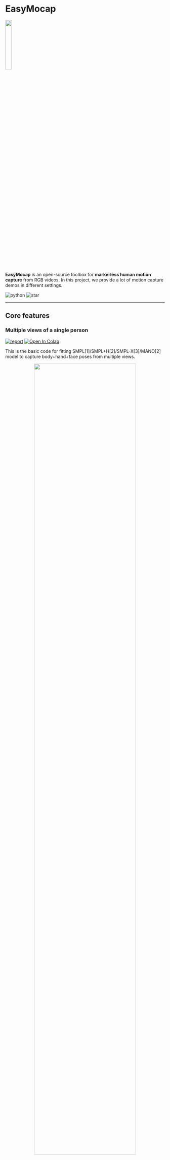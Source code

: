 <!--
 * @Date: 2021-01-13 20:32:12
 * @Author: Qing Shuai
 * @LastEditors: Qing Shuai
 * @LastEditTime: 2021-07-21 21:49:14
 * @FilePath: /EasyMocapRelease/Readme.md
-->

# EasyMocap

<div align="left">
    <img src="logo.png" width="20%">
</div>

**EasyMocap** is an open-source toolbox for **markerless human motion capture** from RGB videos. In this project, we provide a lot of motion capture demos in different settings.

![python](https://img.shields.io/github/languages/top/zju3dv/EasyMocap)
![star](https://img.shields.io/github/stars/zju3dv/EasyMocap?style=social)

---

## Core features

### Multiple views of a single person

[![report](https://img.shields.io/badge/quickstart-green)](./doc/quickstart.md) [![Open In Colab](https://colab.research.google.com/assets/colab-badge.svg)](https://colab.research.google.com/drive/1Cyvu_lPFUajr2RKt6yJIfS3HQIIYl6QU?usp=sharing)

This is the basic code for fitting SMPL[1]/SMPL+H[2]/SMPL-X[3]/MANO[2] model to capture body+hand+face poses from multiple views.

<div align="center">
    <img src="doc/feng/mv1pmf-smplx.gif" width="80%">
    <br>
    <img src="https://raw.githubusercontent.com/chingswy/Dataset-Demo/main/EasyMocap/mv1p-dance-smpl.gif" width="80%">
    <br>
    <sup>Videos are from ZJU-MoCap, with 23 calibrated and synchronized cameras.<sup/>
</div>

<div align="center">
    <img src="doc/feng/mano.gif" width="80%">
    <br>
    <sup>Captured with 8 cameras.<sup/>
</div>

### Internet video with a mirror

[![report](https://img.shields.io/badge/CVPR21-mirror-red)](https://arxiv.org/pdf/2104.00340.pdf) [![quickstart](https://img.shields.io/badge/quickstart-green)](https://github.com/zju3dv/Mirrored-Human)

<div align="center">
    <img src="https://raw.githubusercontent.com/zju3dv/Mirrored-Human/main/doc/assets/smpl-avatar.gif" width="80%">
    <br>
    <sup>The raw video is from <a href="https://www.youtube.com/watch?v=KOCJJ27hhIE">Youtube<a/>.<sup/>
</div>

<div align="center">
    <img src="doc/imocap/mv1p-mirror.gif" width="80%"><br/>
    <sup>Captured with 6 cameras and a mirror<sup/>
</div>

### Multiple Internet videos with a specific action (Coming soon)

[![report](https://img.shields.io/badge/ECCV20-imocap-red)](https://arxiv.org/pdf/2008.07931.pdf) [![quickstart](https://img.shields.io/badge/quickstart-green)](./doc/todo.md)

<div align="center">
    <img src="doc/imocap/imocap.gif" width="80%"><br/>
    <sup>Internet videos of Roger Federer's serving<sup/>
</div>

### Multiple views of multiple people

[![report](https://img.shields.io/badge/CVPR19-mvpose-red)](https://arxiv.org/pdf/1901.04111.pdf) [![quickstart](https://img.shields.io/badge/quickstart-green)](./doc/mvmp.md)

<div align="center">
    <img src="doc/assets/mvmp1f.gif" width="80%"><br/>
    <sup>Captured with 8 consumer cameras<sup/>
</div>

### Novel view synthesis from sparse views
[![report](https://img.shields.io/badge/CVPR21-neuralbody-red)](https://arxiv.org/pdf/2012.15838.pdf) [![quickstart](https://img.shields.io/badge/quickstart-green)](https://github.com/zju3dv/neuralbody)

<div align="center">
    <img src="doc/neuralbody/sida-frame0.jpg" width="80%"><br/>
    <img src="doc/neuralbody/sida.gif" width="80%"><br/>
    <sup>Captured with 8 consumer cameras<sup/>
</div>

<div align="center">
    <img src="https://raw.githubusercontent.com/chingswy/Dataset-Demo/main/EasyMocap/female-ballet.gif" width="80%"><br/>
    <sup>Novel view synthesis for chanllenge motion(coming soom)<sup/>
</div>

    
## ZJU-MoCap

With our proposed method, we release two large dataset of human motion: LightStage and Mirrored-Human. See the [website](https://chingswy.github.io/Dataset-Demo/) for more details.

<div align="center">
    <img src="doc/assets/ZJU-MoCap-lightstage.jpg" width="80%"><br/>
    <sup>LightStage: captured with LightStage system<sup/>
</div>

<div align="center">
    <img src="https://raw.githubusercontent.com/chingswy/Dataset-Demo/main/EasyMocap/mirrored-human.jpg" width="80%"><br/>
    <sup>Mirrored-Human: collected from the Internet<sup/>
</div>

## Other features

### 3D Realtime visualization
[![quickstart](https://img.shields.io/badge/quickstart-green)](./doc/realtime_visualization.md)
<div align="center">
    <img src="https://raw.githubusercontent.com/chingswy/Dataset-Demo/main/assets/vis3d/skel-body25.gif" width="26%">
    <img src="https://raw.githubusercontent.com/chingswy/Dataset-Demo/main/assets/vis3d/skel-total.gif" width="26%">
    <img src="https://raw.githubusercontent.com/chingswy/Dataset-Demo/main/assets/vis3d/skel-multi.gif" width="26%">
</div>

<div align="center">
    <img src="https://raw.githubusercontent.com/chingswy/Dataset-Demo/main/assets/vis3d/mesh-smpl.gif" width="26%">
    <img src="https://raw.githubusercontent.com/chingswy/Dataset-Demo/main/assets/vis3d/mesh-smplx.gif" width="26%">
    <img src="https://raw.githubusercontent.com/chingswy/Dataset-Demo/main/assets/vis3d/mesh-manol.gif" width="26%">
</div>

### [Camera calibration](apps/calibration/Readme.md)

<div align="center">
    <img src="https://raw.githubusercontent.com/chingswy/Dataset-Demo/main/EasyMocap/calib_intri.jpg" width="40%">
    <img src="https://raw.githubusercontent.com/chingswy/Dataset-Demo/main/EasyMocap/calib_extri.jpg" width="40%">
    <br>
    <sup>Calibration for intrinsic and extrinsic parameters<sup/>
</div>

### [Annotator](apps/annotation/Readme.md)

<div align="center">
    <img src="https://raw.githubusercontent.com/chingswy/Dataset-Demo/main/EasyMocap/annot_keypoints.jpg" width="40%">
    <img src="https://raw.githubusercontent.com/chingswy/Dataset-Demo/main/EasyMocap/annot_mask.jpg" width="40%">
    <br>
    <sup>Annotator for bounding box, keypoints and mask<sup/>
</div>

### Other
- [Pose guided synchronization](./doc/todo.md) (comming soon)
- [Exporting of multiple data formats(bvh, asf/amc, ...)](./doc/02_output.md)

## Updates
- 08/09/2021: Add a colab demo [here](https://colab.research.google.com/drive/1Cyvu_lPFUajr2RKt6yJIfS3HQIIYl6QU?usp=sharing).
- 06/28/2021: The **Multi-view Multi-person** part is released!
- 06/10/2021: The **real-time 3D visualization** part is released!
- 04/11/2021: The calibration tool and the annotator are released.
- 04/11/2021: **Mirrored-Human** part is released.

## Installation

See [doc/install](./doc/installation.md) for more instructions.

## Acknowledgements

Here are the great works this project is built upon:

- SMPL models and layer are from MPII [SMPL-X model](https://github.com/vchoutas/smplx).
- Some functions are borrowed from [SPIN](https://github.com/nkolot/SPIN), [VIBE](https://github.com/mkocabas/VIBE), [SMPLify-X](https://github.com/vchoutas/smplify-x)
- The method for fitting 3D skeleton and SMPL model is similar to [TotalCapture](http://www.cs.cmu.edu/~hanbyulj/totalcapture/), without using point clouds.
- We integrate some easy-to-use functions for previous great work:
  - `easymocap/estimator/SPIN`  : an SMPL estimator[5]
  - `easymocap/estimator/YOLOv4`: an object detector[6](Coming soon)
  - `easymocap/estimator/HRNet` : a 2D human pose estimator[7](Coming soon)

## Contact

Please open an issue if you have any questions. We appreciate all contributions to improve our project.
    

## Contributor

EasyMocap is **built by** researchers from the 3D vision group of Zhejiang University: [**Qing Shuai**](https://chingswy.github.io/), [**Qi Fang**](https://raypine.github.io/), [**Junting Dong**](https://jtdong.com/), [**Sida Peng**](https://pengsida.net/), **Di Huang**, [**Hujun Bao**](http://www.cad.zju.edu.cn/home/bao/), **and** [**Xiaowei Zhou**](https://xzhou.me/). 

We would like to thank Wenduo Feng, Di Huang, Yuji Chen, Hao Xu, Qing Shuai, Qi Fang, Ting Xie, Junting Dong, Sida Peng and Xiaopeng Ji who are the performers in the sample data. We would also like to thank all the people who has helped EasyMocap [in any way](https://github.com/zju3dv/EasyMocap/graphs/contributors).

## Citation

This project is a part of our work [iMocap](https://zju3dv.github.io/iMoCap/), [Mirrored-Human](https://zju3dv.github.io/Mirrored-Human/), [mvpose](https://zju3dv.github.io/mvpose/) and [Neural Body](https://zju3dv.github.io/neuralbody/)

Please consider citing these works if you find this repo is useful for your projects.

```bibtex
@inproceedings{dong2020motion,
  title={Motion capture from internet videos},
  author={Dong, Junting and Shuai, Qing and Zhang, Yuanqing and Liu, Xian and Zhou, Xiaowei and Bao, Hujun},
  booktitle={European Conference on Computer Vision},
  pages={210--227},
  year={2020},
  organization={Springer}
}

@inproceedings{peng2021neural,
  title={Neural Body: Implicit Neural Representations with Structured Latent Codes for Novel View Synthesis of Dynamic Humans},
  author={Peng, Sida and Zhang, Yuanqing and Xu, Yinghao and Wang, Qianqian and Shuai, Qing and Bao, Hujun and Zhou, Xiaowei},
  booktitle={CVPR},
  year={2021}
}

@inproceedings{fang2021mirrored,
  title={Reconstructing 3D Human Pose by Watching Humans in the Mirror},
  author={Fang, Qi and Shuai, Qing and Dong, Junting and Bao, Hujun and Zhou, Xiaowei},
  booktitle={CVPR},
  year={2021}
}

@inproceedings{dong2021fast,
  title={Fast and Robust Multi-Person 3D Pose Estimation and Tracking from Multiple Views},
  author={Dong, Junting and Fang, Qi and Jiang, Wen and Yang, Yurou and Bao, Hujun and Zhou, Xiaowei},
  booktitle={T-PAMI},
  year={2021}
}
```

## Reference

```bash
[1] Loper, Matthew, et al. "SMPL: A skinned multi-person linear model." ACM transactions on graphics (TOG) 34.6 (2015): 1-16.
[2] Romero, Javier, Dimitrios Tzionas, and Michael J. Black. "Embodied hands: Modeling and capturing hands and bodies together." ACM Transactions on Graphics (ToG) 36.6 (2017): 1-17.
[3] Pavlakos, Georgios, et al. "Expressive body capture: 3d hands, face, and body from a single image." Proceedings of the IEEE/CVF Conference on Computer Vision and Pattern Recognition. 2019.
Bogo, Federica, et al. "Keep it SMPL: Automatic estimation of 3D human pose and shape from a single image." European conference on computer vision. Springer, Cham, 2016.
[4] Cao, Z., Hidalgo, G., Simon, T., Wei, S.E., Sheikh, Y.: Openpose: real-time multi-person 2d pose estimation using part affinity fields. arXiv preprint arXiv:1812.08008 (2018)
[5] Kolotouros, Nikos, et al. "Learning to reconstruct 3D human pose and shape via model-fitting in the loop." Proceedings of the IEEE/CVF International Conference on Computer Vision. 2019
[6] Bochkovskiy, Alexey, Chien-Yao Wang, and Hong-Yuan Mark Liao. "Yolov4: Optimal speed and accuracy of object detection." arXiv preprint arXiv:2004.10934 (2020).
[7] Sun, Ke, et al. "Deep high-resolution representation learning for human pose estimation." Proceedings of the IEEE/CVF Conference on Computer Vision and Pattern Recognition. 2019.
```
